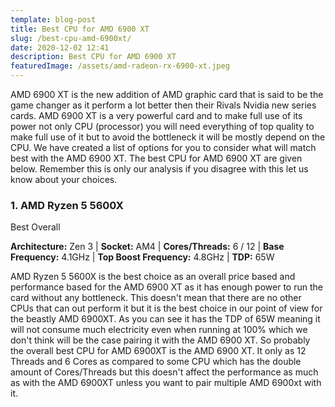 ```yaml
---
template: blog-post
title: Best CPU for AMD 6900 XT
slug: /best-cpu-amd-6900xt/
date: 2020-12-02 12:41
description: Best CPU for AMD 6900 XT
featuredImage: /assets/amd-radeon-rx-6900-xt.jpeg
---
```

AMD 6900 XT is the new addition of AMD graphic card that is said to be the game changer as it perform a lot better then their Rivals Nvidia new series cards. AMD 6900 XT is a very powerful card and to make full use of its power not only CPU (processor) you will need everything of top quality to make full use of it but to avoid the bottleneck it will be mostly depend on the CPU. We have created a list of options for you to consider what will match best with the AMD 6900 XT. The best CPU for AMD 6900 XT are given below. Remember this is only our analysis if you disagree with this let us know about your choices.

<!--StartFragment-->

### 1. AMD Ryzen 5 5600X

Best Overall

<!--EndFragment-->

<!--StartFragment-->

**Architecture:** Zen 3 | **Socket:** AM4 | **Cores/Threads:** 6 / 12 | **Base Frequency:** 4.1GHz | **Top Boost Frequency:** 4.8GHz | **TDP:** 65W

<!--EndFragment-->

AMD Ryzen 5 5600X is the best choice as an overall price based and performance based for the AMD 6900 XT as it has enough power to run the card without any bottleneck. This doesn't mean that there are no other CPUs that can out perform it but it is the best choice in our point of view for the beastly AMD 6900XT. As you can see it has the TDP of 65W meaning it will not consume much electricity even when running at 100% which we don't think will be the case pairing it with the AMD 6900 XT. So probably the overall best CPU for AMD 6900XT is the AMD 6900 XT. It only as 12 Threads and 6 Cores as compared to some CPU which has the double amount of Cores/Threads but this doesn't affect the performance as much as with the AMD 6900XT unless you want to pair multiple AMD 6900xt with it.